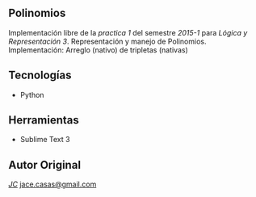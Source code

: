 Polinomios
----------
Implementación libre de la *practica 1* del semestre *2015-1* para *Lógica y Representación 3*.
Representación y manejo de Polinomios.
Implementación: Arreglo (nativo) de tripletas (nativas)

Tecnologías
----------
 - Python

Herramientas
----------
 - Sublime Text 3

Autor Original
--------------
*[JC](https://github.com/jaceee/)*
jace.casas@gmail.com